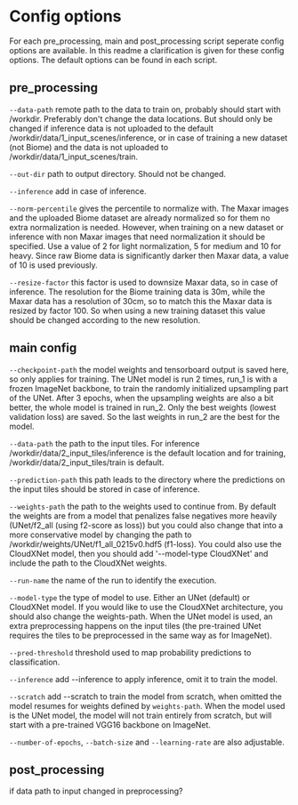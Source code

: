 # Config options
For each pre_processing, main and post_processing script seperate config options are available. In this readme a clarification is given for these config options. The default options can be found in each script.

## pre_processing
`--data-path` remote path to the data to train on, probably should start with /workdir. Preferably don't change the data locations. But should only be changed if inference data is not uploaded to the default /workdir/data/1_input_scenes/inference, or in case of training a new dataset (not Biome) and the data is not uploaded to /workdir/data/1_input_scenes/train.

`--out-dir` path to output directory. Should not be changed.

`--inference` add in case of inference.

`--norm-percentile` gives the percentile to normalize with. The Maxar images and the uploaded Biome dataset are already normalized so for them no extra normalization is needed. However, when training on a new dataset or inference with non Maxar images that need normalization it should be specified. Use a value of 2 for light normalization, 5 for medium and 10 for heavy. Since raw Biome data is significantly darker then Maxar data, a value of 10 is used previously.

`--resize-factor` this factor is used to downsize Maxar data, so in case of inference. The resolution for the Biome training data is 30m, while the Maxar data has a resolution of 30cm, so to match this the Maxar data is resized by factor 100. So when using a new training dataset this value should be changed according to the new resolution.


## main config
`--checkpoint-path` the model weights and tensorboard output is saved here, so only applies for training. The UNet model is run 2 times, run_1 is with a frozen ImageNet backbone, to train the randomly initialized upsampling part of the UNet. After 3 epochs, when the upsampling weights are also a bit better, the whole model is trained in run_2. Only the best weights (lowest validation loss) are saved. So the last weights in run_2 are the best for the model.

`--data-path` the path to the input tiles. For inference /workdir/data/2_input_tiles/inference is the default location and for training, /workdir/data/2_input_tiles/train is default.

`--prediction-path` this path leads to the directory where the predictions on the input tiles should be stored in case of inference. 

`--weights-path` the path to the weights used to continue from. By default the weights are from a model that penalizes false negatives more heavily (UNet/f2_all (using f2-score as loss)) but you could also change that into a more conservative model by changing the path to /workdir/weights/UNet/f1_all_0215v0.hdf5 (f1-loss). You could also use the CloudXNet model, then you should add '--model-type CloudXNet' and include the path to the CloudXNet weights. 

`--run-name` the name of the run to identify the execution. 

`--model-type` the type of model to use. Either an UNet (default) or CloudXNet model. If you would like to use the CloudXNet architecture, you should also change the weights-path. When the UNet model is used, an extra preprocessing happens on the input tiles (the pre-trained UNet requires the tiles to be preprocessed in the same way as for ImageNet).

`--pred-threshold` threshold used to map probability predictions to classification.

`--inference` add --inference to apply inference, omit it to train the model.

`--scratch` add --scratch to train the model from scratch, when omitted the model resumes for weights defined by `weights-path`. When the model used is the UNet model, the model will not train entirely from scratch, but will start with a pre-trained VGG16 backbone on ImageNet.


`--number-of-epochs`, `--batch-size` and `--learning-rate` are also adjustable.



## post_processing



if data path to input changed in preprocessing?











